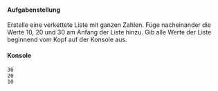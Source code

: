 #### Aufgabenstellung

Erstelle eine verkettete Liste mit ganzen Zahlen.
Füge nacheinander die Werte 10, 20 und 30 am Anfang der Liste hinzu.
Gib alle Werte der Liste beginnend vom Kopf auf der Konsole aus.

#### Konsole
```text
30
20
10
```
